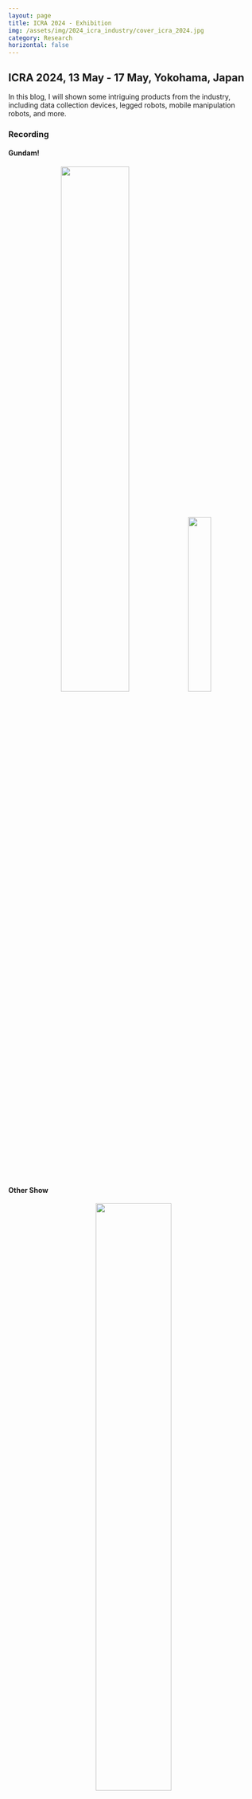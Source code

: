 ```yaml
---
layout: page
title: ICRA 2024 - Exhibition
img: /assets/img/2024_icra_industry/cover_icra_2024.jpg
category: Research
horizontal: false
---
```


## ICRA 2024, 13 May - 17 May, Yokohama, Japan
In this blog, I will shown some intriguing products from the industry, including data collection devices, legged robots, mobile manipulation robots, and more. 

### Recording
#### Gundam!
<p align="center">
  <img src="/assets/img/2024_icra_industry/ganda.jpg" width="52%" />
  <img src="/assets/img/2024_icra_industry/ganda2.jpg" width="30%" />
</p>

#### Other Show
<p align="center">
  <img src="/assets/img/2024_icra_industry/handheld_device.jpg" width="55%" />
  <img src="/assets/img/2024_icra_industry/human_tracking.jpg" width="55%" />
  <img src="/assets/img/2024_icra_industry/vehicle.jpg" width="55%" />
</p>

<p align="center>
  <img src="/assets/img/2024_icra_industry/rizon.jpg" width="55%" />
  <p align="center">Manipulation</p>
</p>

<p align="center">
  <img src="/assets/img/2024_icra_industry/kaleido.jpg" width="55%" />
  <img src="/assets/img/2024_icra_industry/leju.jpg" width="55%" />
  <img src="/assets/img/2024_icra_industry/nyokke.jpg" width="55%" />
  <img src="/assets/img/2024_icra_industry/picking.jpg" width="55%" />
  <img src="/assets/img/2024_icra_industry/seenpin.jpg" width="55%" />
  <img src="/assets/img/2024_icra_industry/unitree_handstand.jpg" width="55%" />
  <img src="/assets/img/2024_icra_industry/unitree_human_robot.jpg" width="55%" />
  <img src="/assets/img/2024_icra_industry/torobo.png" width="55%" />
</p>

#### Demo

<p align="center">
  <img src="/assets/img/2024_icra_industry/human_tracking_robot.gif" width="55%" />
  <p align="center">Human Tracking Robot</p>
</p>

<p align="center">
  <img src="/assets/img/2024_icra_industry/cute_robot.gif" width="55%" />
  <p align="center">Very cute design!</p>
</p>

<p align="center">
  <img src="/assets/img/2024_icra_industry/deep_robotics.gif" width="55%" />
  <p align="center">Deep Robotics</p>
</p>

<p align="center">
  <img src="/assets/img/2024_icra_industry/unitree_handstand.gif" width="55%" />
  <p align="center">Unitree legged robot. And Unitree just announced their new product on [humanoid robot](https://www.unitree.com/cn/g1), very impressive!
</p>

## Unsolved Questions

<!--
1. Boundary of products and research
2. Commerialization
3. TBD
-->
